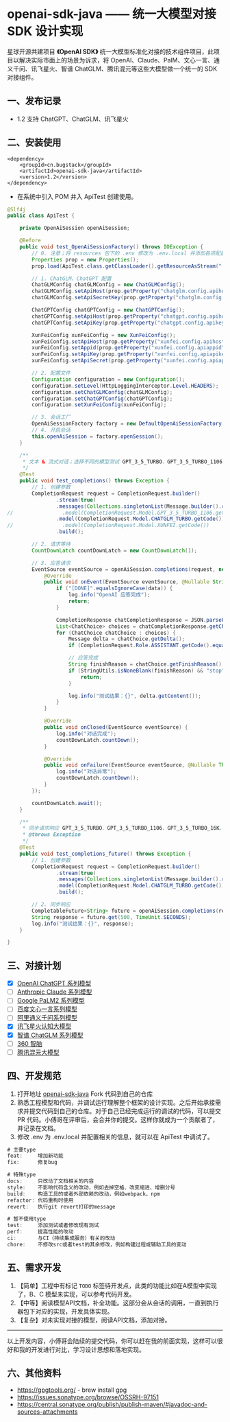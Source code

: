 # openai-sdk-java —— 统一大模型对接 SDK 设计实现

星球开源共建项目 **《OpenAI SDK》** 统一大模型标准化对接的技术组件项目，此项目以解决实际市面上的场景为诉求，将 OpenAI、Claude、PalM、文心一言、通义千问、讯飞星火、智谱 ChatGLM、腾讯混元等这些大模型做一个统一的 SDK 对接组件。

## 一、发布记录

- 1.2 支持 ChatGPT、ChatGLM、讯飞星火

## 二、安装使用

```pom
<dependency>
    <groupId>cn.bugstack</groupId>
    <artifactId>openai-sdk-java</artifactId>
    <version>1.2</version>
</dependency>
```

- 在系统中引入 POM 并入 ApiTest 创建使用。

```java
@Slf4j
public class ApiTest {

    private OpenAiSession openAiSession;

    @Before
    public void test_OpenAiSessionFactory() throws IOException {
        // 0. 注意；将 resources 包下的 .env 修改为 .env.local 并添加各项配置
        Properties prop = new Properties();
        prop.load(ApiTest.class.getClassLoader().getResourceAsStream(".env.local"));

        // 1. ChatGLM、ChatGPT 配置
        ChatGLMConfig chatGLMConfig = new ChatGLMConfig();
        chatGLMConfig.setApiHost(prop.getProperty("chatglm.config.apihost"));
        chatGLMConfig.setApiSecretKey(prop.getProperty("chatglm.config.apisecretkey"));

        ChatGPTConfig chatGPTConfig = new ChatGPTConfig();
        chatGPTConfig.setApiHost(prop.getProperty("chatgpt.config.apihost"));
        chatGPTConfig.setApiKey(prop.getProperty("chatgpt.config.apikey"));

        XunFeiConfig xunFeiConfig = new XunFeiConfig();
        xunFeiConfig.setApiHost(prop.getProperty("xunfei.config.apihost"));
        xunFeiConfig.setAppid(prop.getProperty("xunfei.config.apiappid"));
        xunFeiConfig.setApiKey(prop.getProperty("xunfei.config.apiapikey"));
        xunFeiConfig.setApiSecret(prop.getProperty("xunfei.config.apiapisecret"));

        // 2. 配置文件
        Configuration configuration = new Configuration();
        configuration.setLevel(HttpLoggingInterceptor.Level.HEADERS);
        configuration.setChatGLMConfig(chatGLMConfig);
        configuration.setChatGPTConfig(chatGPTConfig);
        configuration.setXunFeiConfig(xunFeiConfig);

        // 3. 会话工厂
        OpenAiSessionFactory factory = new DefaultOpenAiSessionFactory(configuration);
        // 4. 开启会话
        this.openAiSession = factory.openSession();
    }

    /**
     * 文本 & 流式对话；选择不同的模型测试 GPT_3_5_TURBO、GPT_3_5_TURBO_1106、GPT_3_5_TURBO_16K、GPT_4、CHATGLM_TURBO
     */
    @Test
    public void test_completions() throws Exception {
        // 1. 创建参数
        CompletionRequest request = CompletionRequest.builder()
                .stream(true)
                .messages(Collections.singletonList(Message.builder().role(CompletionRequest.Role.USER).content("1+1").build()))
//                .model(CompletionRequest.Model.GPT_3_5_TURBO_1106.getCode())
                .model(CompletionRequest.Model.CHATGLM_TURBO.getCode())
//                .model(CompletionRequest.Model.XUNFEI.getCode())
                .build();

        // 2. 请求等待
        CountDownLatch countDownLatch = new CountDownLatch(1);

        // 3. 应答请求
        EventSource eventSource = openAiSession.completions(request, new EventSourceListener() {
            @Override
            public void onEvent(EventSource eventSource, @Nullable String id, @Nullable String type, String data) {
                if ("[DONE]".equalsIgnoreCase(data)) {
                    log.info("OpenAI 应答完成");
                    return;
                }

                CompletionResponse chatCompletionResponse = JSON.parseObject(data, CompletionResponse.class);
                List<ChatChoice> choices = chatCompletionResponse.getChoices();
                for (ChatChoice chatChoice : choices) {
                    Message delta = chatChoice.getDelta();
                    if (CompletionRequest.Role.ASSISTANT.getCode().equals(delta.getRole())) continue;

                    // 应答完成
                    String finishReason = chatChoice.getFinishReason();
                    if (StringUtils.isNoneBlank(finishReason) && "stop".equalsIgnoreCase(finishReason)) {
                        return;
                    }

                    log.info("测试结果：{}", delta.getContent());
                }
            }

            @Override
            public void onClosed(EventSource eventSource) {
                log.info("对话完成");
                countDownLatch.countDown();
            }

            @Override
            public void onFailure(EventSource eventSource, @Nullable Throwable t, @Nullable Response response) {
                log.info("对话异常");
                countDownLatch.countDown();
            }
        });

        countDownLatch.await();
    }

    /**
     * 同步请求响应 GPT_3_5_TURBO、GPT_3_5_TURBO_1106、GPT_3_5_TURBO_16K、GPT_4、CHATGLM_TURBO
     * @throws Exception
     */
    @Test
    public void test_completions_future() throws Exception {
        // 1. 创建参数
        CompletionRequest request = CompletionRequest.builder()
                .stream(true)
                .messages(Collections.singletonList(Message.builder().role(CompletionRequest.Role.USER).content("1+1").build()))
                .model(CompletionRequest.Model.CHATGLM_TURBO.getCode())
                .build();

        // 2. 同步响应
        CompletableFuture<String> future = openAiSession.completions(request);
        String response = future.get(500, TimeUnit.SECONDS);
        log.info("测试结果：{}", response);
    }

}
```

## 三、对接计划

- [x] [OpenAI ChatGPT 系列模型](https://platform.openai.com/)
- [ ] [Anthropic Claude 系列模型](https://www.anthropic.com/)
- [ ] [Google PaLM2 系列模型](https://developers.generativeai.google/)
- [ ] [百度文心一言系列模型](https://cloud.baidu.com/doc/WENXINWORKSHOP/index.html)
- [ ] [阿里通义千问系列模型](https://help.aliyun.com/document_detail/2400395.html)
- [x] [讯飞星火认知大模型](https://www.xfyun.cn/doc/spark/Web.html)
- [x] [智谱 ChatGLM 系列模型](https://bigmodel.cn/)
- [ ] [360 智脑](https://ai.360.cn/)
- [ ] [腾讯混元大模型](https://cloud.tencent.com/document/product/1729)

## 四、开发规范

1. 打开地址 [openai-sdk-java](https://gitcode.net/KnowledgePlanet/open-hub/openai-sdk-java) Fork 代码到自己的仓库
2. 熟悉工程模型和代码，并调试运行理解整个框架的设计实现。之后开始承接需求并提交代码到自己的仓库。对于自己已经完成运行的调试的代码，可以提交 PR 代码。小傅哥在评审后，会合并你的提交。这样你就成为一个贡献者了，并记录在文档。
3. 修改 .env 为 .env.local 并配置相关的信息，就可以在 ApiTest 中调试了。

```java
# 主要type
feat:     增加新功能
fix:      修复bug

# 特殊type
docs:     只改动了文档相关的内容
style:    不影响代码含义的改动，例如去掉空格、改变缩进、增删分号
build:    构造工具的或者外部依赖的改动，例如webpack，npm
refactor: 代码重构时使用
revert:   执行git revert打印的message

# 暂不使用type
test:     添加测试或者修改现有测试
perf:     提高性能的改动
ci:       与CI（持续集成服务）有关的改动
chore:    不修改src或者test的其余修改，例如构建过程或辅助工具的变动
```

## 五、需求开发

1. 【简单】工程中有标记 `TODO` 标签待开发点，此类的功能比如在A模型中实现了，B、C 模型未实现，可以参考代码开发。
2. 【中等】阅读模型API文档，补全功能。这部分会从会话的调用，一直到执行器包下对应的实现，开发具体实现。
3. 【复杂】对未实现对接的模型，阅读API文档，添加对接。

---

以上开发内容，小傅哥会陆续的提交代码，你可以赶在我的前面实现，这样可以很好和我的开发进行对比，学习设计思想和落地实现。

## 六、其他资料

- https://gpgtools.org/ - brew install gpg
- https://issues.sonatype.org/browse/OSSRH-97151
- https://central.sonatype.org/publish/publish-maven/#javadoc-and-sources-attachments
